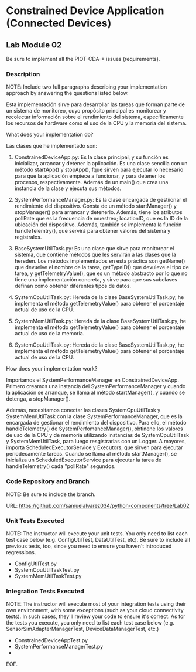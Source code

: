 # Constrained Device Application (Connected Devices)

## Lab Module 02

Be sure to implement all the PIOT-CDA-* issues (requirements).

### Description

NOTE: Include two full paragraphs describing your implementation approach by answering the questions listed below.

Esta implementación sirve para desarrollar las tareas que forman parte de un sistema de monitoreo, cuyo propósito principal es monitorear y recolectar información sobre el rendimiento del sistema, específicamente los recursos de hardware como el uso de la CPU y la memoria del sistema.

What does your implementation do? 

Las clases que he implementado son:

  1. ConstrainedDeviceApp.py: Es la clase principal, y su función es inicializar, arrancar y detener la aplicación. Es una clase sencilla con un método startApp() y stopApp(), fque sirven para ejecutar lo necesario para que la aplicación empiece a funcionar, y para detener los procesos, respectivamente. Además de un main() que crea una instancia de la clase y ejecuta sus   métodos.

  2. SystemPerformanceManager.py: Es la clase encargada de gestiionar el rendimiento del dispositivo. Consta de un método startManager() y stopManager() para arrancar y detenerlo. Además, tiene los atributos pollRate que es la frecuencia de muestreo; locationID, que es la ID de la ubicación del dispositivo. Además, también se implementa la función handleTelemtry(), que servirá para obtener valores del sistema y registralos.
  
  3. BaseSystemUtilTask.py: Es una clase que sirve para monitorear el sistema, que contiene métodos que les servirán a las clases que la hereden. Los métodos implementados en esta práctica son getName() que devuelve el nombre de la tarea, getTypeID() que devuleve el tipo de tarea, y getTelemetryValue(), que es un método abstracto por lo que no tiene una implementación concreta, y sirve para que sus subclases definan como  obtener diferentes tipos de datos.

  4. SystemCpuUtilTask.py: Hereda de la clase BaseSystemUtilTask.py, he implementa el método getTelemetryValue() para obtener el porcentaje actual de uso de la CPU.

  5. SystemMemUtilTask.py: Hereda de la clase BaseSystemUtilTask.py, he implementa el método getTelemetryValue() para obtener el porcentaje actual de uso de la memoria.

  6. SystemCpuUtilTask.py: Hereda de la clase BaseSystemUtilTask.py, he implementa el método getTelemetryValue() para obtener el porcentaje actual de uso de la CPU.

How does your implementation work?

  Importamos el SystemPerformanceManager en ConstrainedDeviceApp. Primero creamos una instancia del SystemPerformanceManager y cuando la aplicación se arranque, se llama al método startManager(), y cuando se detenga, a stopManager().

  Además, necesitamos conectar las clases SystemCpuUtilTask y SystemMemUtilTask con la clase SystemPerformanceManager, que es la encargada de gestionar el rendimiento del dispositivo. Para ello, el método handleTelemetry() de SystemPerfomanceManager(), obtinene los valores de uso de la CPU  y de memoria utilizando instancias de SystemCpuUtilTask y SystemMemUtilTask, para luego resgistrarlas con un Logger. A mayores, importa ScheduledExecutorService y Executors, que sirven para ejecutar periodecamente tareas. Cuando se llama al método startManager(), se inicializa un  ScheduledExecutorService para ejecutar la tarea de handleTelemetry() cada "pollRate" segundos.
  
### Code Repository and Branch

NOTE: Be sure to include the branch.

URL: https://github.com/samuelalvarez034/python-components/tree/Lab02

### Unit Tests Executed

NOTE: The instructor will execute your unit tests. You only need to list each test case below
(e.g. ConfigUtilTest, DataUtilTest, etc). Be sure to include all previous tests, too,
since you need to ensure you haven't introduced regressions.

- ConfigUtilTest.py
- SystemCpuUtilTaskTest.py
-  SystemMemUtilTaskTest.py

### Integration Tests Executed

NOTE: The instructor will execute most of your integration tests using their own environment, with
some exceptions (such as your cloud connectivity tests). In such cases, they'll review
your code to ensure it's correct. As for the tests you execute, you only need to list each
test case below (e.g. SensorSimAdapterManagerTest, DeviceDataManagerTest, etc.)

- ConstrainedDeviceAppTest.py
- SystemPerformanceManagerTest.py
- 

EOF.
